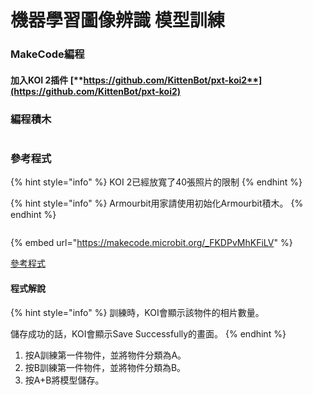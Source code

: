 # 機器學習圖像辨識 模型訓練

### MakeCode編程

#### 加入KOI 2插件 [**https://github.com/KittenBot/pxt-koi2**](https://github.com/KittenBot/pxt-koi2)

### 編程積木

<figure><img src="https://files.gitbook.com/v0/b/gitbook-x-prod.appspot.com/o/spaces%2FsN6MlwBFbL3P67FzMMyL%2Fuploads%2Fg8gveE0DC4idrYoORQEx%2Fimage.png?alt=media&#x26;token=97b18306-46f0-43d8-8aba-690e1ac10ca3" alt=""><figcaption></figcaption></figure>

### 參考程式

{% hint style="info" %}
KOI 2已經放寬了40張照片的限制
{% endhint %}

{% hint style="info" %}
Armourbit用家請使用初始化Armourbit積木。
{% endhint %}

<figure><img src="https://files.gitbook.com/v0/b/gitbook-x-prod.appspot.com/o/spaces%2F6uJvpXC43onNIIwhMlWo%2Fuploads%2FPGyECwlPd2M3JqUBLDfO%2Fimage.png?alt=media&#x26;token=662ace3f-a8eb-4fbf-8a10-1d9643c88b1e" alt=""><figcaption></figcaption></figure>

{% embed url="https://makecode.microbit.org/_FKDPvMhKFiLV" %}

[參考程式](https://makecode.microbit.org/\_FKDPvMhKFiLV)

#### 程式解說

{% hint style="info" %}
訓練時，KOI會顯示該物件的相片數量。

儲存成功的話，KOI會顯示Save Successfully的畫面。
{% endhint %}

1. 按A訓練第一件物件，並將物件分類為A。
2. 按B訓練第一件物件，並將物件分類為B。
3. 按A+B將模型儲存。
